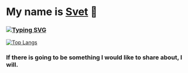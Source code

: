 # My name is <a href="http://www.mursvet.ru">Svet</a> 👋
### [![Typing SVG](https://readme-typing-svg.herokuapp.com?color=%2336BCF7&lines=#!/bin/bash+\n+Computer+Security+student)](https://git.io/typing-svg)
[![Top Langs](https://github-readme-stats.vercel.app/api/top-langs/?username=securesvet)](https://github.com/securesvet/github-readme-stats)
### If there is going to be something I would like to share about, I will.
